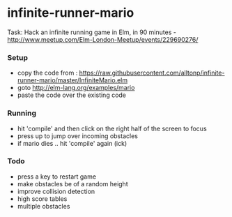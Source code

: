 # infinite-runner-mario

Task: Hack an infinite running game in Elm, in 90 minutes - http://www.meetup.com/Elm-London-Meetup/events/229690276/

### Setup 
* copy the code from : https://raw.githubusercontent.com/alltonp/infinite-runner-mario/master/InfiniteMario.elm
* goto http://elm-lang.org/examples/mario
* paste the code over the existing code

### Running
* hit 'compile' and then click on the right half of the screen to focus 
* press up to jump over incoming obstacles
* if mario dies .. hit 'compile' again (ick)

### Todo
* press a key to restart game
* make obstacles be of a random height
* improve collision detection
* high score tables
* multiple obstacles
